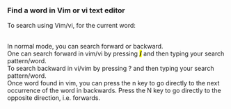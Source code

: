 ### Find a word in Vim or vi text editor
To search using Vim/vi, for the current word:

<br>In normal mode, you can search forward or backward.
<br>One can search forward in vim/vi by pressing <mark><b>/</b></mark> and then typing your search pattern/word.
<br>To search backward in vi/vim by pressing ? and then typing your search pattern/word.
<br>Once word found in vim, you can press the n key to go directly to the next occurrence of the word in backwards. Press the N key to go directly to the opposite direction, i.e. forwards.

